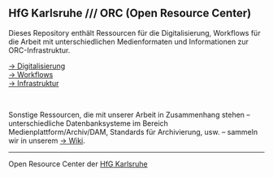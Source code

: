 ## HfG Karlsruhe /// ORC (Open Resource Center)

Dieses Repository enthält Ressourcen für die Digitalisierung, Workflows für die Arbeit mit unterschiedlichen Medienformaten und Informationen zur ORC-Infrastruktur. 

[&rarr; Digitalisierung](/Digitalisierung)  
[&rarr; Workflows](/Workflows)  
[&rarr; Infrastruktur](/Infrastruktur)  

&nbsp;

Sonstige Ressourcen, die mit unserer Arbeit in Zusammenhang stehen – unterschiedliche Datenbanksysteme im Bereich Medienplattform/Archiv/DAM, Standards für Archivierung, usw. – sammeln wir in unserem [&rarr; Wiki](https://github.com/orc-hfg/ressources/wiki).

---
Open Resource Center der [HfG Karlsruhe](https://www.hfg-karlsruhe.de/)
